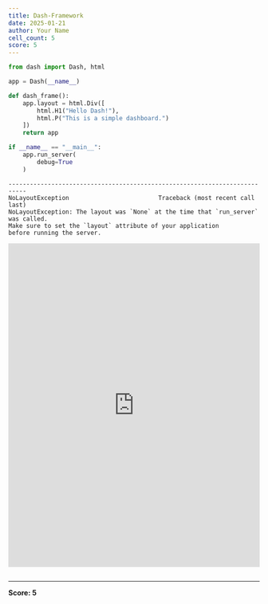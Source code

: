 ```yaml
---
title: Dash-Framework
date: 2025-01-21
author: Your Name
cell_count: 5
score: 5
---
```


```python
from dash import Dash, html
```


```python
app = Dash(__name__)
```


```python
def dash_frame():
    app.layout = html.Div([
        html.H1("Hello Dash!"),
        html.P("This is a simple dashboard.")
    ])
    return app
```


```python
if __name__ == "__main__":
    app.run_server(
        debug=True
    )
```

    ---------------------------------------------------------------------------
    NoLayoutException                         Traceback (most recent call last)
    NoLayoutException: The layout was `None` at the time that `run_server` was called.
    Make sure to set the `layout` attribute of your application
    before running the server.
    




<iframe
    width="100%"
    height="650"
    src="http://127.0.0.1:8050/"
    frameborder="0"
    allowfullscreen

></iframe>




```python

```


---
**Score: 5**
